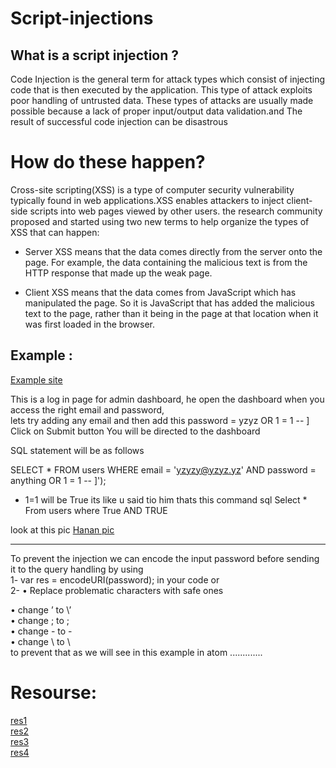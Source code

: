 # Script-injections
    
## What is a script injection ?  
Code Injection is the general term for attack types which consist of injecting code that is then executed by the application. This type of attack exploits poor handling of untrusted data. These types of attacks are usually made possible because a lack of proper input/output data validation.and The result of successful code injection can be disastrous


# How do these happen?  
 Cross-site scripting(XSS) is a type of computer security vulnerability typically found in web applications.XSS enables      attackers to inject client-side scripts into web pages viewed by other users. 
 the research community proposed and started using two new terms to help organize the types of XSS that can happen:

- Server XSS means that the data comes directly from the server onto the page. For example, the data containing the malicious text is from the HTTP response that made up the weak page.

- Client XSS means that the data comes from JavaScript which has manipulated the page. So it is JavaScript that has added the malicious text to the page, rather than it being in the page at that location when it was first loaded in the browser.



## Example :

[Example site](http://www.techpanda.org/dashboard.php) 

 This is a log in page for admin dashboard, he open the dashboard when you access the right email and password,  
lets try adding any email and then add this password = yzyz OR 1 = 1 -- ] Click on Submit button You will be directed to the dashboard

SQL statement will be as follows  

SELECT * FROM users WHERE email = 'yzyzy@yzyz.yz' AND password = anything OR 1 = 1 -- ]');

* 1=1 will be True
its like u said tio him thats this command sql 
Select * From users where True AND TRUE

look at this pic 
[Hanan pic](https://scontent.fjrs2-1.fna.fbcdn.net/v/t35.0-12/25316978_2193330904227708_293400160_o.png?oh=618e8042a2ddbe757e8c0a2eab2c0723&oe=5A30E8F3)


***********************************
To prevent the injection we can encode the input password before sending it to the query handling by using     
1- var res = encodeURI(password); in your code  or     
2- • Replace problematic characters with safe ones  

• change ’ to \’  
• change ; to \;  
• change - to -  
• change \ to \    
 to prevent that as we will see in this example in atom  .............  
 

# Resourse:   
[res1](https://en.wikipedia.org/wiki/Code_injection)  
[res2](https://www.youtube.com/watch?v=E1zvy7foYR4)  
[res3](http://www.itprotoday.com/software-development/script-injection-attacks)   
[res4](http://www.techpanda.org/dashboard.php)     
